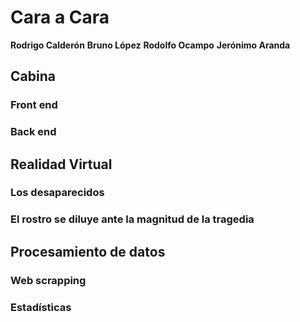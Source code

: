 # Cara a Cara

**Rodrigo Calderón**
**Bruno López**
**Rodolfo Ocampo**
**Jerónimo Aranda**

## Cabina

### Front end

### Back end

## Realidad Virtual

### Los desaparecidos

### El rostro se diluye ante la magnitud de la tragedia

## Procesamiento de datos

### Web scrapping

### Estadísticas
